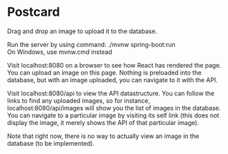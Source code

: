 # Postcard
Drag and drop an image to upload it to the database.<br />

Run the server by using command: ./mvnw spring-boot:run<br />
On Windows, use mvnw.cmd instead<br />

Visit localhost:8080 on a browser to see how React has rendered the page.
You can upload an image on this page. Nothing is preloaded into the database,
but with an image uploaded, you can navigate to it with the API.<br/>

Visit localhost:8080/api to view the API datastructure. You can follow the
links to find any uploaded images, so for instance, localhost:8080/api/images
will show you the list of images in the database. You can navigate to a
particular image by visiting its self link (this does not display the image, it
merely shows the API of that particular image).<br />

Note that right now, there is no way to actually view an image in the database
(to be implemented).
